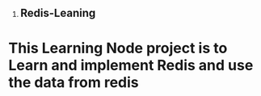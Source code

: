 1. ## Redis-Leaning

# This Learning Node project is to Learn and implement Redis and use the data from redis
